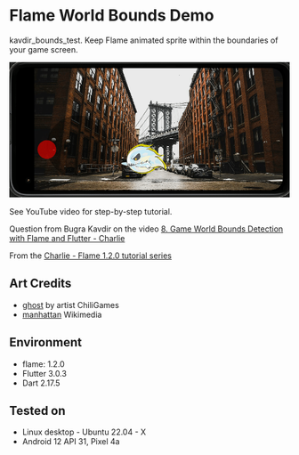 # Flame World Bounds Demo

kavdir_bounds_test. Keep Flame animated sprite within the boundaries of your game screen.

![screenshot](docs/screenshot.gif)

See YouTube video for step-by-step tutorial.

Question from Bugra Kavdir on the video
[8. Game World Bounds Detection with Flame and Flutter - Charlie](https://www.youtube.com/watch?v=kknJMhnKYNc&lc=UgwvbjDo8sN7gB5UXsF4AaABAg)

From the [Charlie - Flame 1.2.0 tutorial series](https://www.youtube.com/playlist?list=PLxvyAnoL-vu4H9YM8on7AKNRMOsTOdIle)

## Art Credits

* [ghost](https://opengameart.org/content/ghost-sprite)  by artist ChiliGames
* [manhattan](https://commons.wikimedia.org/wiki/File:Manhattan_through_Dumbo_(Unsplash).jpg) Wikimedia

## Environment

* flame: 1.2.0
* Flutter 3.0.3
* Dart 2.17.5

## Tested on

* Linux desktop - Ubuntu 22.04 - X
* Android 12 API 31, Pixel 4a

